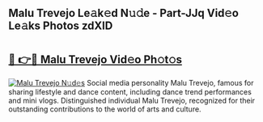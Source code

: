 ## Malu Trevejo Le𝚊k𝚎d N𝚞𝚍e - Part-JJq Vid𝚎o Le𝚊ks Photos zdXlD

# <h2><a href="http://fbc0rva.evod.top/?m=Malu+Trevejo">🔗 👉🔴 Malu Trevejo Vid𝚎o Ph𝚘t𝚘s</a></h2>

[![Malu Trevejo N𝚞d𝚎s](https://i.imgur.com/8V9OHl7.gif)](http://fbc0rva.evod.top/?m=Malu+Trevejo)
Social media personality Malu Trevejo, famous for sharing lifestyle and dance content, including dance trend performances and mini vlogs. Distinguished individual Malu Trevejo, recognized for their outstanding contributions to the world of arts and culture. 
